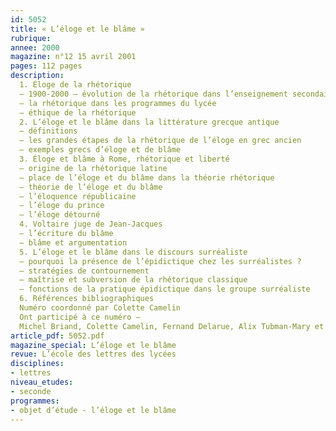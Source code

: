 ```yaml
---
id: 5052
title: « L’éloge et le blâme »
rubrique: 
annee: 2000
magazine: n°12 15 avril 2001
pages: 112 pages
description: 
  1. Éloge de la rhétorique
  – 1900-2000 – évolution de la rhétorique dans l’enseignement secondaire
  – la rhétorique dans les programmes du lycée
  – éthique de la rhétorique
  2. L’éloge et le blâme dans la littérature grecque antique 
  – définitions
  – les grandes étapes de la rhétorique de l’éloge en grec ancien
  – exemples grecs d’éloge et de blâme
  3. Éloge et blâme à Rome, rhétorique et liberté 
  – origine de la rhétorique latine
  – place de l’éloge et du blâme dans la théorie rhétorique
  – théorie de l’éloge et du blâme
  – l’éloquence républicaine
  – l’éloge du prince
  – l’éloge détourné
  4. Voltaire juge de Jean-Jacques 
  – l’écriture du blâme
  – blâme et argumentation
  5. L’éloge et le blâme dans le discours surréaliste
  – pourquoi la présence de l’épidictique chez les surréalistes ?
  – stratégies de contournement
  – maîtrise et subversion de la rhétorique classique
  – fonctions de la pratique épidictique dans le groupe surréaliste
  6. Références bibliographiques
  Numéro coordonné par Colette Camelin
  Ont participé à ce numéro – 
  Michel Briand, Colette Camelin, Fernand Delarue, Alix Tubman-Mary et Jacques Vassevière
article_pdf: 5052.pdf
magazine_special: L’éloge et le blâme
revue: L’école des lettres des lycées
disciplines:
- lettres
niveau_etudes:
- seconde
programmes:
- objet d’étude - l’éloge et le blâme
---
```

